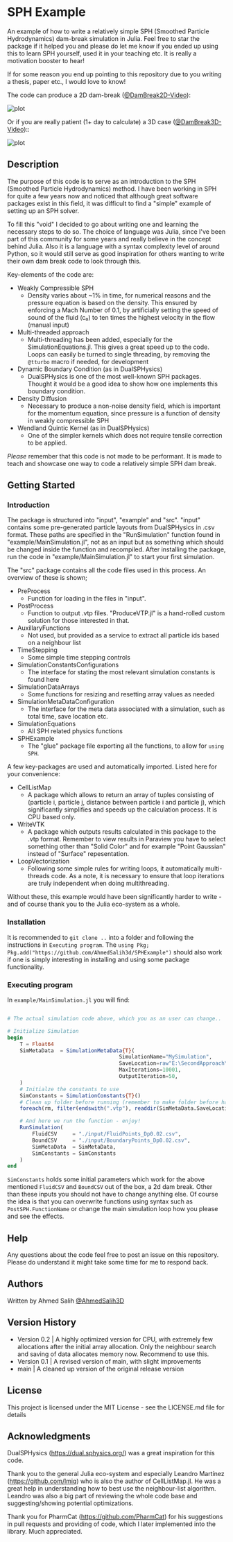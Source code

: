 # SPH Example

An example of how to write a relatively simple SPH (Smoothed Particle Hydrodynamics) dam-break simulation in Julia. Feel free to star the package if it helped you and please do let me know if you ended up using this to learn SPH yourself, used it in your teaching etc. It is really a motivation booster to hear!

If for some reason you end up pointing to this repository due to you writing a thesis, paper etc., I would love to know!

The code can produce a 2D dam-break ([@DamBreak2D-Video](https://www.youtube.com/watch?v=7kDVjZkc_TI)):

![plot](./images/2d_dambreak.png)

Or if you are really patient (1+ day to calculate) a 3D case ([@DamBreak3D-Video](https://www.youtube.com/watch?v=_2e6LopvIe8))::

![plot](./images/3d_dambreak.png)

## Description

The purpose of this code is to serve as an introduction to the SPH (Smoothed Particle Hydrodynamics) method. I have been working in SPH for quite a few years now and noticed that although great software packages exist in this field, it was difficult to find a "simple" example of setting up an SPH solver.

To fill this "void" I decided to go about writing one and learning the necessary steps to do so. The choice of language was Julia, since I've been part of this community for some years and really believe in the concept behind Julia. Also it is a language with a syntax complexity level of around Python, so it would still serve as good inspiration for others wanting to write their own dam break code to look through this.

Key-elements of the code are:

- Weakly Compressible SPH
  - Density varies about ~1% in time, for numerical reasons and the pressure equation is based on the density. This ensured by enforcing a Mach Number of 0.1, by artificially setting the speed of sound of the fluid (c₀) to ten times the highest velocity in the flow (manual input) 
- Multi-threaded approach
  - Multi-threading has been added, especially for the SimulationEquations.jl. This gives a great speed up to the code. Loops can easily be turned to single threading, by removing the `@tturbo` macro if needed, for development
- Dynamic Boundary Condition (as in DualSPHysics)
  - DualSPHysics is one of the most well-known SPH packages. Thought it would be a good idea to show how one implements this boundary condition.
- Density Diffusion
  - Necessary to produce a non-noise density field, which is important for the momentum equation, since pressure is a function of density in weakly compressible SPH
- Wendland Quintic Kernel (as in DualSPHysics)
  - One of the simpler kernels which does not require tensile correction to be applied.

*Please* remember that this code is not made to be performant. It is made to teach and showcase one way to code a relatively simple SPH dam break.

## Getting Started

### Introduction
The package is structured into "input", "example" and "src". "input" contains some pre-generated particle layouts from DualSPHysics in .csv format. These paths are specified in the "RunSimulation" function found in "example/MainSimulation.jl", not as an input but as something which should be changed inside the function and recompiled. After installing the package, run the code in "example/MainSimulation.jl" to start your first simulation. 

The "src" package contains all the code files used in this process. An overview of these is shown;

* PreProcess
  * Function for loading in the files in "input". 
* PostProcess
  * Function to output .vtp files. "ProduceVTP.jl" is a hand-rolled custom solution for those interested in that.
* AuxillaryFunctions
  * Not used, but provided as a service to extract all particle ids based on a neighbour list
* TimeStepping
  * Some simple time stepping controls
* SimulationConstantsConfigurations
  * The interface for stating the most relevant simulation constants is found here
* SimulationDataArrays
  * Some functions for resizing and resetting array values as needed
* SimulationMetaDataConfiguration
  * The interface for the meta data associated with a simulation, such as total time, save location etc.
* SimulationEquations
  * All SPH related physics functions
* SPHExample
  * The "glue" package file exporting all the functions, to allow for `using SPH`. 

A few key-packages are used and automatically imported. Listed here for your convenience:

* CellListMap
  * A package which allows to return an array of tuples consisting of (particle i, particle j, distance between particle i and particle j), which significantly simplifies and speeds up the calculation process. It is CPU based only. 
* WriteVTK
  * A package which outputs results calculated in this package to the .vtp format. Remember to view results in Paraview you have to select something other than "Solid Color" and for example "Point Gaussian" instead of "Surface" repesentation.
* LoopVectorization
  * Following some simple rules for writing loops, it automatically multi-threads code. As a note, it is necessary to ensure that loop iterations are truly independent when doing multithreading.

Without these, this example would have been significantly harder to write - and of course thank you to the Julia eco-system as a whole. 

### Installation

It is recommended to `git clone ..` into a folder and following the instructions in `Executing program`. The `using Pkg; Pkg.add("https://github.com/AhmedSalih3d/SPHExample")` should also work if one is simply interesting in installing and using some package functionality. 

### Executing program

In `example/MainSimulation.jl`  you will find:

```julia

# The actual simulation code above, which you as an user can change..

# Initialize Simulation
begin
    T = Float64
    SimMetaData  = SimulationMetaData{T}(
                                    SimulationName="MySimulation", 
                                    SaveLocation=raw"E:\SecondApproach\Results", 
                                    MaxIterations=10001,
                                    OutputIteration=50,
    )
    # Initialze the constants to use
    SimConstants = SimulationConstants{T}()
    # Clean up folder before running (remember to make folder before hand!)
    foreach(rm, filter(endswith(".vtp"), readdir(SimMetaData.SaveLocation,join=true)))

    # And here we run the function - enjoy!
    RunSimulation(
        FluidCSV     = "./input/FluidPoints_Dp0.02.csv",
        BoundCSV     = "./input/BoundaryPoints_Dp0.02.csv",
        SimMetaData  = SimMetaData,
        SimConstants = SimConstants
    )
end
```

`SimConstants` holds some initial parameters which work for the above mentioned `FluidCSV` and `BoundCSV` out of the box, a 2d dam break. Other than these inputs you should not have to change anything else. Of course the idea is that you can overwrite functions using syntax such as `PostSPH.FunctionName` or change the main simulation loop how you please and see the effects. 

## Help

Any questions about the code feel free to post an issue on this repository. Please do understand it might take some time for me to respond back.

## Authors

Written by Ahmed Salih [@AhmedSalih3D](https://github.com/AhmedSalih3d)

## Version History

* Version 0.2 | A highly optimized version for CPU, with extremely few allocations after the initial array allocation. Only the neighbour search and saving of data allocates memory now. Recommend to use this. 
* Version 0.1 | A revised version of main, with slight improvements
* main        | A cleaned up version of the original release version

## License

This project is licensed under the MIT License - see the LICENSE.md file for details

## Acknowledgments

DualSPHysics (https://dual.sphysics.org/) was a great inspiration for this code.

Thank you to the general Julia eco-system and especially Leandro Martínez (https://github.com/lmiq) who is also the author of CellListMap.jl. He was a great help in understanding how to best use the neighbour-list algorithm. Leandro was also a big part of reviewing the whole code base and suggesting/showing potential optimizations. 

Thank you for PharmCat (https://github.com/PharmCat) for his suggestions in pull requests and providing of code, which I later implemented into the library. Much appreciated. 
